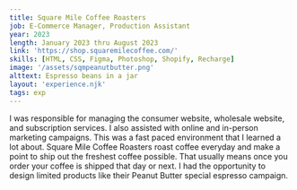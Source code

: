 ```yaml
---
title: Square Mile Coffee Roasters
job: E-Commerce Manager, Production Assistant
year: 2023
length: January 2023 thru August 2023
link: 'https://shop.squaremilecoffee.com/'
skills: [HTML, CSS, Figma, Photoshop, Shopify, Recharge]
image: '/assets/sqmpeanutbutter.png'
alttext: Espresso beans in a jar
layout: 'experience.njk'
tags: exp
---
```


I was responsible for managing the consumer website, wholesale website, and
subscription services. I also assisted with online
and in-person marketing campaigns. This was a fast paced environment that I learned a lot about.
Square Mile Coffee Roasters
roast coffee everyday and make a point to ship out the freshest coffee possible. That usually means
once you order your coffee is shipped that day or next.
I had the opportunity to design limited products like their Peanut Butter special espresso campaign.